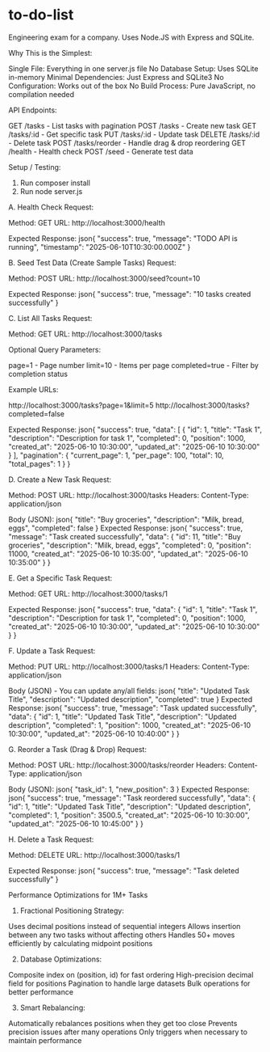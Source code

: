 # to-do-list
Engineering exam for a company. Uses Node.JS with Express and SQLite.

Why This is the Simplest:

Single File: Everything in one server.js file
No Database Setup: Uses SQLite in-memory
Minimal Dependencies: Just Express and SQLite3
No Configuration: Works out of the box
No Build Process: Pure JavaScript, no compilation needed

API Endpoints:

GET /tasks - List tasks with pagination
POST /tasks - Create new task
GET /tasks/:id - Get specific task
PUT /tasks/:id - Update task
DELETE /tasks/:id - Delete task
POST /tasks/reorder - Handle drag & drop reordering
GET /health - Health check
POST /seed - Generate test data

Setup / Testing:
1. Run composer install
2. Run node server.js

A. Health Check
Request:

Method: GET
URL: http://localhost:3000/health

Expected Response:
json{
    "success": true,
    "message": "TODO API is running",
    "timestamp": "2025-06-10T10:30:00.000Z"
}

B. Seed Test Data (Create Sample Tasks)
Request:

Method: POST
URL: http://localhost:3000/seed?count=10

Expected Response:
json{
    "success": true,
    "message": "10 tasks created successfully"
}

C. List All Tasks
Request:

Method: GET
URL: http://localhost:3000/tasks

Optional Query Parameters:

page=1 - Page number
limit=10 - Items per page
completed=true - Filter by completion status

Example URLs:

http://localhost:3000/tasks?page=1&limit=5
http://localhost:3000/tasks?completed=false

Expected Response:
json{
    "success": true,
    "data": [
        {
            "id": 1,
            "title": "Task 1",
            "description": "Description for task 1",
            "completed": 0,
            "position": 1000,
            "created_at": "2025-06-10 10:30:00",
            "updated_at": "2025-06-10 10:30:00"
        }
    ],
    "pagination": {
        "current_page": 1,
        "per_page": 100,
        "total": 10,
        "total_pages": 1
    }
}

D. Create a New Task
Request:

Method: POST
URL: http://localhost:3000/tasks
Headers: Content-Type: application/json

Body (JSON):
json{
    "title": "Buy groceries",
    "description": "Milk, bread, eggs",
    "completed": false
}
Expected Response:
json{
    "success": true,
    "message": "Task created successfully",
    "data": {
        "id": 11,
        "title": "Buy groceries",
        "description": "Milk, bread, eggs",
        "completed": 0,
        "position": 11000,
        "created_at": "2025-06-10 10:35:00",
        "updated_at": "2025-06-10 10:35:00"
    }
}

E. Get a Specific Task
Request:

Method: GET
URL: http://localhost:3000/tasks/1

Expected Response:
json{
    "success": true,
    "data": {
        "id": 1,
        "title": "Task 1",
        "description": "Description for task 1",
        "completed": 0,
        "position": 1000,
        "created_at": "2025-06-10 10:30:00",
        "updated_at": "2025-06-10 10:30:00"
    }
}

F. Update a Task
Request:

Method: PUT
URL: http://localhost:3000/tasks/1
Headers: Content-Type: application/json

Body (JSON) - You can update any/all fields:
json{
    "title": "Updated Task Title",
    "description": "Updated description",
    "completed": true
}
Expected Response:
json{
    "success": true,
    "message": "Task updated successfully",
    "data": {
        "id": 1,
        "title": "Updated Task Title",
        "description": "Updated description",
        "completed": 1,
        "position": 1000,
        "created_at": "2025-06-10 10:30:00",
        "updated_at": "2025-06-10 10:40:00"
    }
}

G. Reorder a Task (Drag & Drop)
Request:

Method: POST
URL: http://localhost:3000/tasks/reorder
Headers: Content-Type: application/json

Body (JSON):
json{
    "task_id": 1,
    "new_position": 3
}
Expected Response:
json{
    "success": true,
    "message": "Task reordered successfully",
    "data": {
        "id": 1,
        "title": "Updated Task Title",
        "description": "Updated description",
        "completed": 1,
        "position": 3500.5,
        "created_at": "2025-06-10 10:30:00",
        "updated_at": "2025-06-10 10:45:00"
    }
}

H. Delete a Task
Request:

Method: DELETE
URL: http://localhost:3000/tasks/1

Expected Response:
json{
    "success": true,
    "message": "Task deleted successfully"
}

Performance Optimizations for 1M+ Tasks

1. Fractional Positioning Strategy:

Uses decimal positions instead of sequential integers
Allows insertion between any two tasks without affecting others
Handles 50+ moves efficiently by calculating midpoint positions

2. Database Optimizations:

Composite index on (position, id) for fast ordering
High-precision decimal field for positions
Pagination to handle large datasets
Bulk operations for better performance

3. Smart Rebalancing:

Automatically rebalances positions when they get too close
Prevents precision issues after many operations
Only triggers when necessary to maintain performance